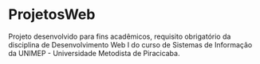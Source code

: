 # ProjetosWeb

Projeto desenvolvido para fins acadêmicos, requisito obrigatório da disciplina de Desenvolvimento Web I do 
curso de Sistemas de Informação da UNIMEP - Universidade Metodista de Piracicaba.
